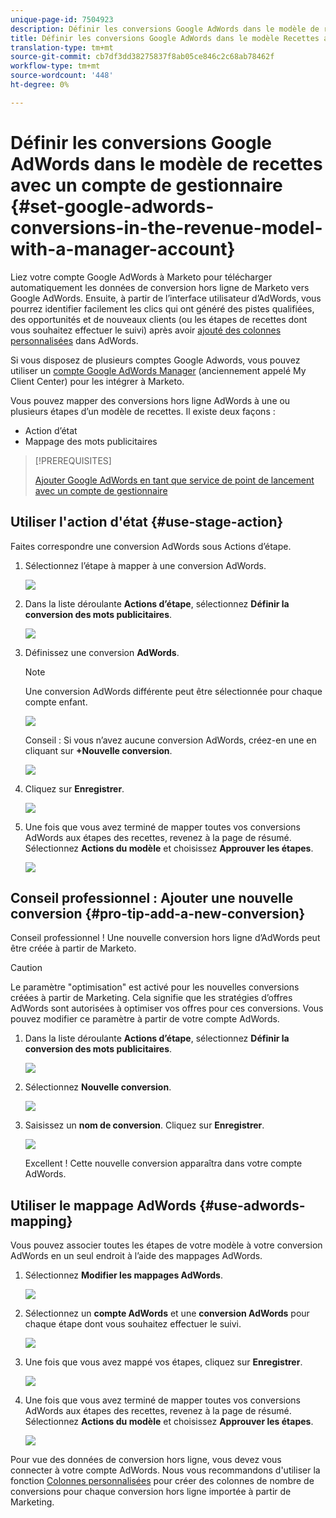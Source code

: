 ```yaml
---
unique-page-id: 7504923
description: Définir les conversions Google AdWords dans le modèle de recettes avec un compte de gestionnaire - Documents marketing - Documentation du produit
title: Définir les conversions Google AdWords dans le modèle Recettes avec un compte de gestionnaire
translation-type: tm+mt
source-git-commit: cb7df3dd38275837f8ab05ce846c2c68ab78462f
workflow-type: tm+mt
source-wordcount: '448'
ht-degree: 0%

---
```



# Définir les conversions Google AdWords dans le modèle de recettes avec un compte de gestionnaire {#set-google-adwords-conversions-in-the-revenue-model-with-a-manager-account}

Liez votre compte Google AdWords à Marketo pour télécharger automatiquement les données de conversion hors ligne de Marketo vers Google AdWords. Ensuite, à partir de l’interface utilisateur d’AdWords, vous pourrez identifier facilement les clics qui ont généré des pistes qualifiées, des opportunités et de nouveaux clients (ou les étapes de recettes dont vous souhaitez effectuer le suivi) après avoir [ajouté des colonnes personnalisées](https://support.google.com/adwords/answer/3073556) dans AdWords.

Si vous disposez de plusieurs comptes Google Adwords, vous pouvez utiliser un [compte Google AdWords Manager](https://www.google.com/adwords/manager-accounts/) (anciennement appelé My Client Center) pour les intégrer à Marketo.

Vous pouvez mapper des conversions hors ligne AdWords à une ou plusieurs étapes d’un modèle de recettes. Il existe deux façons :

* Action d’état
* Mappage des mots publicitaires

>[!PREREQUISITES]
>
>[Ajouter Google AdWords en tant que service de point de lancement avec un compte de gestionnaire](/help/marketo/product-docs/administration/additional-integrations/add-google-adwords-as-a-launchpoint-service-with-a-manager-account.md)

## Utiliser l&#39;action d&#39;état {#use-stage-action}

Faites correspondre une conversion AdWords sous Actions d’étape.

1. Sélectionnez l’étape à mapper à une conversion AdWords.

   ![](assets/image2015-2-26-16-3a40-3a2.png)

1. Dans la liste déroulante **Actions d’étape**, sélectionnez **Définir la conversion des mots publicitaires**.

   ![](assets/image2015-2-26-16-3a52-3a24.png)

1. Définissez une conversion **AdWords**.

   >[!NOTE]
   >
   >Une conversion AdWords différente peut être sélectionnée pour chaque compte enfant.

   ![](assets/image2015-3-27-17-3a16-3a37.png)

   Conseil : Si vous n’avez aucune conversion AdWords, créez-en une en cliquant sur **+Nouvelle conversion**.

   ![](assets/image2015-3-27-17-3a18-3a58.png)

1. Cliquez sur **Enregistrer**.

   ![](assets/image2015-3-27-17-3a21-3a15.png)

1. Une fois que vous avez terminé de mapper toutes vos conversions AdWords aux étapes des recettes, revenez à la page de résumé. Sélectionnez **Actions du modèle** et choisissez **Approuver les étapes**.

   ![](assets/image2015-2-27-12-3a20-3a20.png)

## Conseil professionnel : Ajouter une nouvelle conversion {#pro-tip-add-a-new-conversion}

Conseil professionnel ! Une nouvelle conversion hors ligne d’AdWords peut être créée à partir de Marketo.

>[!CAUTION]
>
>Le paramètre &quot;optimisation&quot; est activé pour les nouvelles conversions créées à partir de Marketing. Cela signifie que les stratégies d’offres AdWords sont autorisées à optimiser vos offres pour ces conversions. Vous pouvez modifier ce paramètre à partir de votre compte AdWords.

1. Dans la liste déroulante **Actions d’étape**, sélectionnez **Définir la conversion des mots publicitaires**.

   ![](assets/image2015-2-26-16-3a52-3a24.png)

1. Sélectionnez **Nouvelle conversion**.

   ![](assets/image2015-3-27-17-3a23-3a13.png)

1. Saisissez un **nom de conversion**. Cliquez sur **Enregistrer**.

   ![](assets/image2015-3-27-17-3a24-3a49.png)

   Excellent ! Cette nouvelle conversion apparaîtra dans votre compte AdWords.

## Utiliser le mappage AdWords {#use-adwords-mapping}

Vous pouvez associer toutes les étapes de votre modèle à votre conversion AdWords en un seul endroit à l’aide des mappages AdWords.

1. Sélectionnez **Modifier les mappages AdWords**.

   ![](assets/image2015-2-26-17-3a3-3a29.png)

1. Sélectionnez un **compte AdWords** et une **conversion AdWords** pour chaque étape dont vous souhaitez effectuer le suivi.

   ![](assets/image2015-3-27-17-3a30-3a15.png)

1. Une fois que vous avez mappé vos étapes, cliquez sur **Enregistrer**.

   ![](assets/image2015-3-27-17-3a30-3a48.png)

1. Une fois que vous avez terminé de mapper toutes vos conversions AdWords aux étapes des recettes, revenez à la page de résumé. Sélectionnez **Actions du modèle** et choisissez **Approuver les étapes**.

   ![](assets/image2015-2-27-12-3a20-3a20.png)

Pour vue des données de conversion hors ligne, vous devez vous connecter à votre compte AdWords. Nous vous recommandons d&#39;utiliser la fonction [Colonnes personnalisées](https://support.google.com/adwords/answer/3073556) pour créer des colonnes de nombre de conversions pour chaque conversion hors ligne importée à partir de Marketing.
